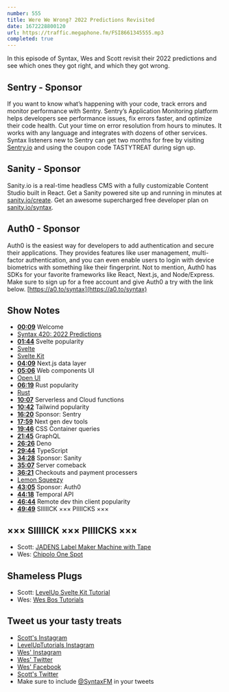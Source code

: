 ```yaml
---
number: 555
title: Were We Wrong? 2022 Predictions Revisited
date: 1672228800120
url: https://traffic.megaphone.fm/FSI8661345555.mp3
completed: true
---
```


In this episode of Syntax, Wes and Scott revisit their 2022 predictions and see which ones they got right, and which they got wrong.

## Sentry  - Sponsor

If you want to know what’s happening with your code, track errors and monitor performance with Sentry. Sentry’s Application Monitoring platform helps developers see performance issues, fix errors faster, and optimize their code health. Cut your time on error resolution from hours to minutes. It works with any language and integrates with dozens of other services. Syntax listeners new to Sentry can get two months for  free by visiting [Sentry.io](https://sentry.io) and using the coupon code TASTYTREAT during sign up.

## Sanity - Sponsor

Sanity.io is a real-time headless CMS with a fully customizable Content Studio built in React. Get a Sanity powered site up and running in minutes at [sanity.io/create](https://www.sanity.io/create). Get an awesome supercharged free developer plan on [sanity.io/syntax](https://www.sanity.io/syntax).

## Auth0 - Sponsor

Auth0 is the easiest way for developers to add authentication and secure their applications. They provides features like user management, multi-factor authentication, and you can even enable users to login with device biometrics with something like their fingerprint. Not to mention, Auth0 has SDKs for your favorite frameworks like React, Next.js, and Node/Express. Make sure to sign up for a free account and give Auth0 a try with the link below. [https://a0.to/syntax](https://a0.to/syntax)

## Show Notes

* **[00:09](#t=00:09)** Welcome
* [Syntax 420: 2022 Predictions](https://syntax.fm/show/420/2022-predictions)
* **[01:44](#t=01:44)** Svelte popularity
* [Svelte](https://svelte.dev)
* [Svelte Kit](https://kit.svelte.dev)
* **[04:09](#t=04:09)** Next.js data layer
* **[05:06](#t=05:06)** Web components UI
* [Open UI](https://open-ui.org)
* **[06:19](#t=06:19)** Rust popularity
* [Rust](https://www.rust-lang.org)
* **[10:07](#t=10:07)** Serverless and Cloud functions
* **[10:42](#t=10:42)** Tailwind popularity
* **[16:20](#t=16:20)** Sponsor: Sentry
* **[17:59](#t=17:59)** Next gen dev tools
* **[19:46](#t=19:46)** CSS Container queries
* **[21:45](#t=21:45)** GraphQL
* **[26:26](#t=26:26)** Deno
* **[29:44](#t=29:44)** TypeScript
* **[34:28](#t=34:28)** Sponsor: Sanity
* **[35:07](#t=35:07)** Server comeback
* **[36:21](#t=36:21)** Checkouts and payment processers
* [Lemon Squeezy](https://www.lemonsqueezy.com)
* **[43:05](#t=43:05)** Sponsor: Auth0
* **[44:18](#t=44:18)** Temporal API
* **[46:44](#t=46:44)** Remote dev thin client popularity
* **[49:49](#t=49:49)** SIIIIICK ××× PIIIICKS ×××

## ××× SIIIIICK ××× PIIIICKS ×××

* Scott: [JADENS Label Maker Machine with Tape](https://amzn.to/3G3wiWd)
* Wes: [Chipolo One Spot](https://amzn.to/3jjWpiQ)

## Shameless Plugs

* Scott: [LevelUp Svelte Kit Tutorial](https://levelup.video/tutorials/sveltekit)
* Wes: [Wes Bos Tutorials](https://wesbos.com/courses)

## Tweet us your tasty treats

* [Scott's Instagram](https://www.instagram.com/stolinski/)
* [LevelUpTutorials Instagram](https://www.instagram.com/LevelUpTutorials/)
* [Wes' Instagram](https://www.instagram.com/wesbos/)
* [Wes' Twitter](https://twitter.com/wesbos)
* [Wes' Facebook](https://www.facebook.com/wesbos.developer)
* [Scott's Twitter](https://twitter.com/stolinski)
* Make sure to include [@SyntaxFM](https://twitter.com/SyntaxFM) in your tweets
